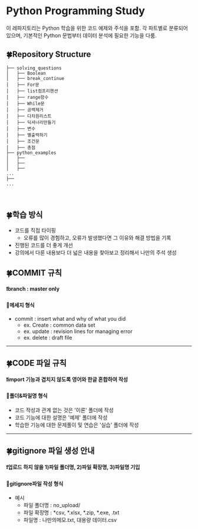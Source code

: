 # Python Programming Study
이 레파지토리는 Python 학습을 위한 코드 예제와 주석을 포함.
각 파트별로 분류되어 있으며, 기본적인 Python 문법부터 데이터 분석에 필요한 기능을 다룸.









## 🍀Repository Structure
```
├── solving_questions
│   ├── Boolean
│   ├── break_continue
│   ├── For문
│   ├── list컴프리헨션
│   ├── range함수
│   ├── While문
│   ├── 공백제거
│   ├── 다차원리스트
│   ├── 딕셔너리만들기
│   ├── 변수
│   ├── 별출력하기
│   ├── 조건문
│   ├── 총점
├── python_examples
│   ├── 
│   ├── 
│   ├── 
...
├── 
...

```


<br />

## 🍀학습 방식
- 코드를 직접 타이핑
  - 오류를 많이 경험하고, 오류가 발생했다면 그 이유와 해결 방법을 기록
- 진행된 코드를 더 좋게 개선
- 강의에서 다룬 내용보다 더 넓은 내용을 찾아보고 정리해서 나만의 주석 생성



## 🍀COMMIT 규칙
#### ❗branch : master only
#### 👀메세지 형식
* commit : insert what and why of what you did
  * ex. Create : common data set
  * ex. update : revision lines for managing error
  * ex. delete : draft file

------------------------------------------------------------------------------------------------
 
## 🍀CODE 파일 규칙
#### ❗import 기능과 겹치지 않도록 영어와 한글 혼합하여 작성
#### 👀폴더&파일명 형식
* 코드 작성과 관계 없는 것은 '이론' 폴더에 작성
* 코드 기능에 대한 설명은 '예제' 폴더에 작성
* 학습한 기능에 대한 문제풀이 및 연습은 '실습' 폴더에 작성

------------------------------------------------------------------------------------------------
 
 
## 🍀gitignore 파일 생성 안내
#### ❗업로드 하지 않을 1)파일 폴더명, 2)파일 확장명, 3)파일명 기입
#### 👀gitignore파일 작성 형식
* 예시
  * 파일 폴더명 : no_upload/
  * 파일 확장명 : *csv, *.xlsx, *.zip, *.exe, .txt
  * 파일명 : 나만의메모.txt, 대용량 데이터.csv


<br />
